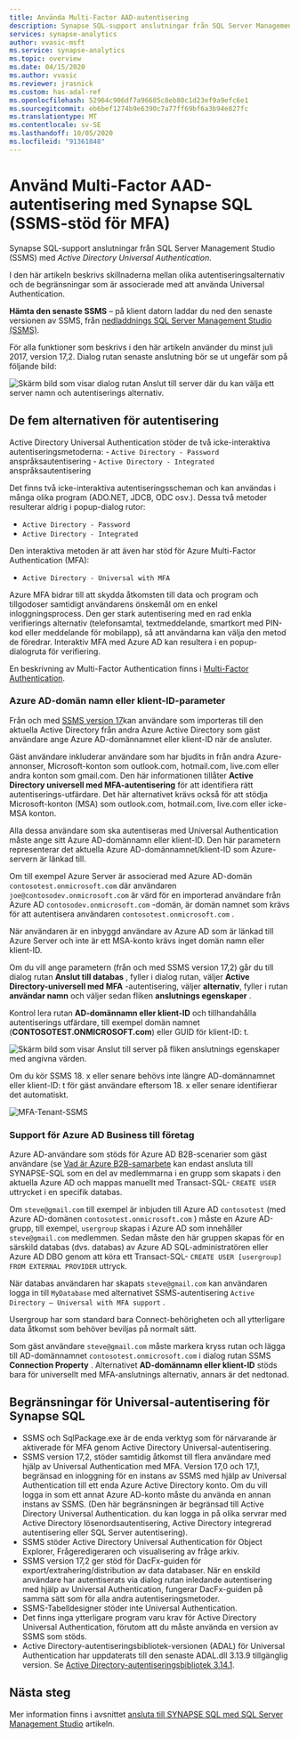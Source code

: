 ```yaml
---
title: Använda Multi-Factor AAD-autentisering
description: Synapse SQL-support anslutningar från SQL Server Management Studio (SSMS) med Active Directory Universal Authentication.
services: synapse-analytics
author: vvasic-msft
ms.service: synapse-analytics
ms.topic: overview
ms.date: 04/15/2020
ms.author: vvasic
ms.reviewer: jrasnick
ms.custom: has-adal-ref
ms.openlocfilehash: 52964c906df7a96685c8eb80c1d23ef9a9efc6e1
ms.sourcegitcommit: eb6bef1274b9e6390c7a77ff69bf6a3b94e827fc
ms.translationtype: MT
ms.contentlocale: sv-SE
ms.lasthandoff: 10/05/2020
ms.locfileid: "91361848"
---
```

# <a name="use-multi-factor-aad-authentication-with-synapse-sql-ssms-support-for-mfa"></a>Använd Multi-Factor AAD-autentisering med Synapse SQL (SSMS-stöd för MFA)

Synapse SQL-support anslutningar från SQL Server Management Studio (SSMS) med *Active Directory Universal Authentication*. 

I den här artikeln beskrivs skillnaderna mellan olika autentiseringsalternativ och de begränsningar som är associerade med att använda Universal Authentication. 

**Hämta den senaste SSMS** – på klient datorn laddar du ned den senaste versionen av SSMS, från [nedladdnings SQL Server Management Studio (SSMS)](/sql/ssms/download-sql-server-management-studio-ssms?toc=/azure/synapse-analytics/toc.json&bc=/azure/synapse-analytics/breadcrumb/toc.json&view=azure-sqldw-latest&preserve-view=true).

För alla funktioner som beskrivs i den här artikeln använder du minst juli 2017, version 17,2.  Dialog rutan senaste anslutning bör se ut ungefär som på följande bild:

![Skärm bild som visar dialog rutan Anslut till server där du kan välja ett server namn och autentiserings alternativ.](./media/mfa-authentication/1mfa-universal-connect.png "Slutför rutan användar namn.")  

## <a name="the-five-authentication-options"></a>De fem alternativen för autentisering  

Active Directory Universal Authentication stöder de två icke-interaktiva autentiseringsmetoderna:
    - `Active Directory - Password` anspråksautentisering
    - `Active Directory - Integrated` anspråksautentisering

Det finns två icke-interaktiva autentiseringsscheman och kan användas i många olika program (ADO.NET, JDCB, ODC osv.). Dessa två metoder resulterar aldrig i popup-dialog rutor:

- `Active Directory - Password`
- `Active Directory - Integrated`

Den interaktiva metoden är att även har stöd för Azure Multi-Factor Authentication (MFA):

- `Active Directory - Universal with MFA`

Azure MFA bidrar till att skydda åtkomsten till data och program och tillgodoser samtidigt användarens önskemål om en enkel inloggningsprocess. Den ger stark autentisering med en rad enkla verifierings alternativ (telefonsamtal, textmeddelande, smartkort med PIN-kod eller meddelande för mobilapp), så att användarna kan välja den metod de föredrar. Interaktiv MFA med Azure AD kan resultera i en popup-dialogruta för verifiering.

En beskrivning av Multi-Factor Authentication finns i [Multi-Factor Authentication](../../active-directory/authentication//concept-mfa-howitworks.md?toc=/azure/synapse-analytics/toc.json&bc=/azure/synapse-analytics/breadcrumb/toc.json).

### <a name="azure-ad-domain-name-or-tenant-id-parameter"></a>Azure AD-domän namn eller klient-ID-parameter

Från och med [SSMS version 17](/sql/ssms/download-sql-server-management-studio-ssms?toc=/azure/synapse-analytics/toc.json&bc=/azure/synapse-analytics/breadcrumb/toc.json&view=azure-sqldw-latest&preserve-view=true)kan användare som importeras till den aktuella Active Directory från andra Azure Active Directory som gäst användare ange Azure AD-domännamnet eller klient-ID när de ansluter. 

Gäst användare inkluderar användare som har bjudits in från andra Azure-annonser, Microsoft-konton som outlook.com, hotmail.com, live.com eller andra konton som gmail.com. Den här informationen tillåter **Active Directory universell med MFA-autentisering** för att identifiera rätt autentiserings-utfärdare. Det här alternativet krävs också för att stödja Microsoft-konton (MSA) som outlook.com, hotmail.com, live.com eller icke-MSA konton. 

Alla dessa användare som ska autentiseras med Universal Authentication måste ange sitt Azure AD-domännamn eller klient-ID. Den här parametern representerar det aktuella Azure AD-domännamnet/klient-ID som Azure-servern är länkad till. 

Om till exempel Azure Server är associerad med Azure AD-domän `contosotest.onmicrosoft.com` där användaren `joe@contosodev.onmicrosoft.com` är värd för en importerad användare från Azure AD `contosodev.onmicrosoft.com` -domän, är domän namnet som krävs för att autentisera användaren `contosotest.onmicrosoft.com` . 

När användaren är en inbyggd användare av Azure AD som är länkad till Azure Server och inte är ett MSA-konto krävs inget domän namn eller klient-ID. 

Om du vill ange parametern (från och med SSMS version 17,2) går du till dialog rutan **Anslut till databas** , fyller i dialog rutan, väljer **Active Directory-universell med MFA** -autentisering, väljer **alternativ**, fyller i rutan **användar namn** och väljer sedan fliken **anslutnings egenskaper** . 

Kontrol lera rutan **AD-domännamn eller klient-ID** och tillhandahålla autentiserings utfärdare, till exempel domän namnet (**CONTOSOTEST.ONMICROSOFT.com**) eller GUID för klient-ID: t.  

   ![Skärm bild som visar Anslut till server på fliken anslutnings egenskaper med angivna värden.](./media/mfa-authentication/mfa-tenant-ssms.png)

Om du kör SSMS 18. x eller senare behövs inte längre AD-domännamnet eller klient-ID: t för gäst användare eftersom 18. x eller senare identifierar det automatiskt.

   ![MFA-Tenant-SSMS](./media/mfa-authentication/mfa-no-tenant-ssms.png)

### <a name="azure-ad-business-to-business-support"></a>Support för Azure AD Business till företag   
Azure AD-användare som stöds för Azure AD B2B-scenarier som gäst användare (se [Vad är Azure B2B-samarbete](../../active-directory/b2b/what-is-b2b.md?toc=/azure/synapse-analytics/toc.json&bc=/azure/synapse-analytics/breadcrumb/toc.json) kan endast ansluta till SYNAPSE-SQL som en del av medlemmarna i en grupp som skapats i den aktuella Azure AD och mappas manuellt med Transact-SQL- `CREATE USER` uttrycket i en specifik databas. 

Om `steve@gmail.com` till exempel är inbjuden till Azure AD `contosotest` (med Azure AD-domänen `contosotest.onmicrosoft.com` ) måste en Azure AD-grupp, till exempel, `usergroup` skapas i Azure AD som innehåller `steve@gmail.com` medlemmen. Sedan måste den här gruppen skapas för en särskild databas (dvs. databas) av Azure AD SQL-administratören eller Azure AD DBO genom att köra ett Transact-SQL- `CREATE USER [usergroup] FROM EXTERNAL PROVIDER` uttryck. 

När databas användaren har skapats `steve@gmail.com` kan användaren logga in till `MyDatabase` med alternativet SSMS-autentisering `Active Directory – Universal with MFA support` . 

Usergroup har som standard bara Connect-behörigheten och all ytterligare data åtkomst som behöver beviljas på normalt sätt. 

Som gäst användare `steve@gmail.com` måste markera kryss rutan och lägga till AD-domännamnet `contosotest.onmicrosoft.com` i dialog rutan SSMS **Connection Property** . Alternativet **AD-domännamn eller klient-ID** stöds bara för universellt med MFA-anslutnings alternativ, annars är det nedtonad.

## <a name="universal-authentication-limitations-for-synapse-sql"></a>Begränsningar för Universal-autentisering för Synapse SQL

- SSMS och SqlPackage.exe är de enda verktyg som för närvarande är aktiverade för MFA genom Active Directory Universal-autentisering.
- SSMS version 17,2, stöder samtidig åtkomst till flera användare med hjälp av Universal Authentication med MFA. Version 17,0 och 17,1, begränsad en inloggning för en instans av SSMS med hjälp av Universal Authentication till ett enda Azure Active Directory konto. Om du vill logga in som ett annat Azure AD-konto måste du använda en annan instans av SSMS. (Den här begränsningen är begränsad till Active Directory Universal Authentication. du kan logga in på olika servrar med Active Directory lösenordsautentisering, Active Directory integrerad autentisering eller SQL Server autentisering).
- SSMS stöder Active Directory Universal Authentication för Object Explorer, Frågeredigeraren och visualisering av fråge arkiv.
- SSMS version 17,2 ger stöd för DacFx-guiden för export/extrahering/distribution av data databaser. När en enskild användare har autentiserats via dialog rutan inledande autentisering med hjälp av Universal Authentication, fungerar DacFx-guiden på samma sätt som för alla andra autentiseringsmetoder.
- SSMS-Tabelldesigner stöder inte Universal Authentication.
- Det finns inga ytterligare program varu krav för Active Directory Universal Authentication, förutom att du måste använda en version av SSMS som stöds.  
- Active Directory-autentiseringsbibliotek-versionen (ADAL) för Universal Authentication har uppdaterats till den senaste ADAL.dll 3.13.9 tillgänglig version. Se [Active Directory-autentiseringsbibliotek 3.14.1](https://www.nuget.org/packages/Microsoft.IdentityModel.Clients.ActiveDirectory/).  

## <a name="next-steps"></a>Nästa steg
Mer information finns i avsnittet [ansluta till SYNAPSE SQL med SQL Server Management Studio](get-started-ssms.md) artikeln. 

